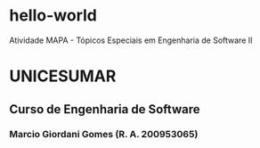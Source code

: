 # hello-world
Atividade MAPA - Tópicos Especiais em Engenharia de Software II

# UNICESUMAR
## Curso de Engenharia de Software
### Marcio Giordani Gomes (R. A. 200953065)
